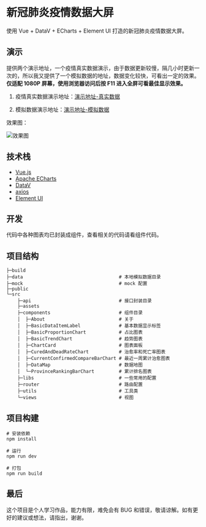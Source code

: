 # 新冠肺炎疫情数据大屏

使用 Vue + DataV + ECharts + Element UI 打造的新冠肺炎疫情数据大屏。

## 演示

提供两个演示地址，一个疫情真实数据演示，由于数据更新较慢，隔几小时更新一次的，所以我又提供了一个模拟数据的地址，数据变化较快，可看出一定的效果。**仅适配 1080P 屏幕，使用浏览器访问后按 F11 进入全屏可看最佳显示效果。**

1. 疫情真实数据演示地址：[演示地址-真实数据](http://datav.covid19.lanweihong.com/#/)

2. 模拟数据演示地址：[演示地址-模拟数据](http://demo.datav.covid19.lanweihong.com/#/)

效果图：

![效果图](https://github.com/lanweihong/data-visualization-with-covid-19/blob/main/preview/demo-datav-covid-19-preview-compression.png)

## 技术栈

 - [Vue.js](https://cn.vuejs.org/)
 - [Apache ECharts](https://echarts.apache.org/zh/index.html)
 - [DataV](http://datav.jiaminghi.com/)
 - [axios](https://axios-http.com/)
 - [Element UI](https://element.eleme.io/#/zh-CN)

## 开发

代码中各种图表均已封装成组件，查看相关的代码请看组件代码。

## 项目结构

```shell
├─build
├─data                                   # 本地模拟数据目录
├─mock                                   # mock 配置
├─public
└─src
    ├─api                                # 接口封装目录
    ├─assets
    ├─components                         # 组件目录
    │  ├─About                           # 关于
    │  ├─BasicDataItemLabel              # 基本数据显示标签
    │  ├─BasicProportionChart            # 占比图表
    │  ├─BasicTrendChart                 # 趋势图表
    │  ├─ChartCard                       # 图表面板
    │  ├─CuredAndDeadRateChart           # 治愈率和死亡率图表
    │  ├─CurrentConfirmedCompareBarChart # 最近一周累计治愈图表
    │  ├─DataMap                         # 数据地图
    │  └─ProvinceRankingBarChart         # 累计排名图表
    ├─libs                               # 一些常用的配置
    ├─router                             # 路由配置
    ├─utils                              # 工具类
    └─views                              # 视图
```

## 项目构建

```shell
# 安装依赖
npm install

# 运行
npm run dev

# 打包
npm run build
```

## 最后

这个项目是个人学习作品，能力有限，难免会有 BUG 和错误，敬请谅解。如有更好的建议或想法，请指出，谢谢。